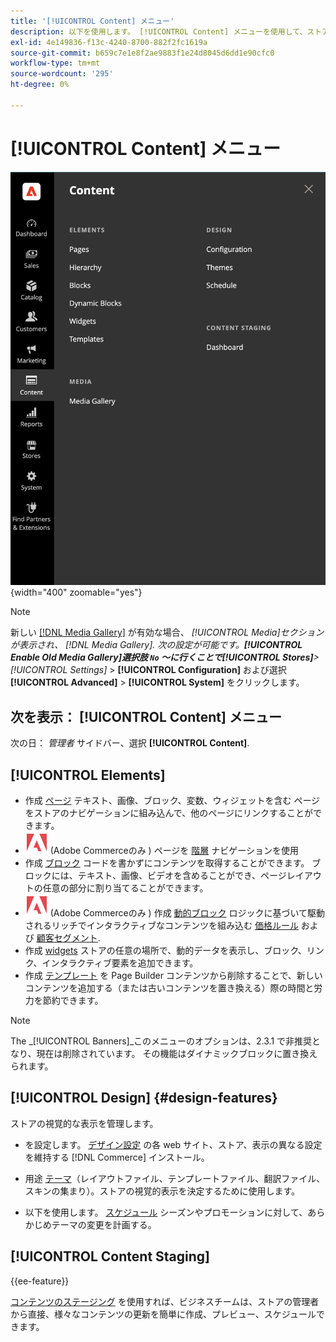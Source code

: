 ```yaml
---
title: '[!UICONTROL Content] メニュー'
description: 以下を使用します。 [!UICONTROL Content] メニューを使用して、ストア内のコンテンツを管理するための複数の機能にアクセスします。
exl-id: 4e149836-f13c-4240-8700-882f2fc1619a
source-git-commit: b659c7e1e8f2ae9883f1e24d8045d6dd1e90cfc0
workflow-type: tm+mt
source-wordcount: '295'
ht-degree: 0%

---
```


# [!UICONTROL Content] メニュー

![The [!UICONTROL Content] 管理者に表示されるメニュー](./assets/admin-menu-content.png){width="400" zoomable="yes"}

>[!NOTE]
>
>新しい [[!DNL Media Gallery]](media-gallery.md) が有効な場合、 _[!UICONTROL Media]_セクションが表示され、 [!DNL Media Gallery]. 次の設定が可能です。**[!UICONTROL Enable Old Media Gallery]**選択肢 `No` ～に行くことで&#x200B;**[!UICONTROL Stores]**>_[!UICONTROL Settings]_ > **[!UICONTROL Configuration]** および選択 **[!UICONTROL Advanced]** > **[!UICONTROL System]** をクリックします。

## 次を表示： [!UICONTROL Content] メニュー

次の日： _管理者_ サイドバー、選択 **[!UICONTROL Content]**.

## [!UICONTROL Elements]

- 作成 [ページ](pages.md) テキスト、画像、ブロック、変数、ウィジェットを含む ページをストアのナビゲーションに組み込んで、他のページにリンクすることができます。
- ![Adobe Commerce](../assets/adobe-logo.svg) (Adobe Commerceのみ ) ページを [階層](page-hierarchy.md) ナビゲーションを使用
- 作成 [ブロック](blocks.md) コードを書かずにコンテンツを取得することができます。 ブロックには、テキスト、画像、ビデオを含めることができ、ページレイアウトの任意の部分に割り当てることができます。
- ![Adobe Commerce](../assets/adobe-logo.svg) (Adobe Commerceのみ ) 作成 [動的ブロック](dynamic-blocks.md) ロジックに基づいて駆動されるリッチでインタラクティブなコンテンツを組み込む [価格ルール](../merchandising-promotions/introduction.md#promotions) および [顧客セグメント](../customers/customer-segments.md).
- 作成 [widgets](widgets.md) ストアの任意の場所で、動的データを表示し、ブロック、リンク、インタラクティブ要素を追加できます。
- 作成 [テンプレート](../page-builder/templates.md) を Page Builder コンテンツから削除することで、新しいコンテンツを追加する（または古いコンテンツを置き換える）際の時間と労力を節約できます。

>[!NOTE]
>
>The _[!UICONTROL Banners]_このメニューのオプションは、2.3.1 で非推奨となり、現在は削除されています。 その機能はダイナミックブロックに置き換えられます。

## [!UICONTROL Design] {#design-features}

ストアの視覚的な表示を管理します。

- を設定します。 [デザイン設定](configuration.md) の各 web サイト、ストア、表示の異なる設定を維持する [!DNL Commerce] インストール。

- 用途 [テーマ](themes.md)（レイアウトファイル、テンプレートファイル、翻訳ファイル、スキンの集まり）。ストアの視覚的表示を決定するために使用します。

- 以下を使用します。 [スケジュール](schedule.md) シーズンやプロモーションに対して、あらかじめテーマの変更を計画する。

## [!UICONTROL Content Staging]

{{ee-feature}}

[コンテンツのステージング](content-staging.md) を使用すれば、ビジネスチームは、ストアの管理者から直接、様々なコンテンツの更新を簡単に作成、プレビュー、スケジュールできます。
